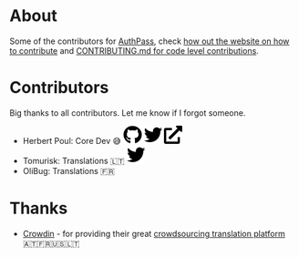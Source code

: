 # About

Some of the contributors for [AuthPass](https://authpass.app/), 
check [how out the website on how to contribute][1] and 
[CONTRIBUTING.md for code level contributions][2].

[1]: https://authpass.app/docs/support-authpass-get-involved/#support-authpass--spread-the-word
[2]: https://github.com/authpass/authpass/blob/master/CONTRIBUTING.md

# Contributors

Big thanks to all contributors. Let me know if I forgot someone.

* Herbert Poul: Core Dev 😅️ [![GH][]](https://github.com/hpoul) [![TWTR][]](https://twitter.com/HerbertPoul) [![Website][]](https://codeux.design)
* Tomurisk: Translations 🇱🇹 [![TWTR][]](https://twitter.com/Tomurisk)
* OliBug: Translations 🇫🇷️

# Thanks

* [Crowdin](https://crowdin.com) - for providing their great [crowdsourcing translation platform](https://translate.authpass.app/authpass) 🇦🇹️🇫🇷️🇺🇸️🇱🇹️

[TWTR]:_docs/icon-twitter.svg
[GH]:_docs/icon-github.svg
[Website]:_docs/icon-website.svg
